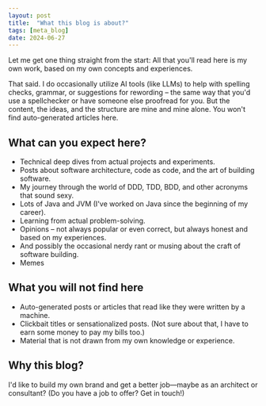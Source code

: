```yaml
---
layout: post
title:  "What this blog is about?"
tags: [meta_blog]
date: 2024-06-27
---
```

Let me get one thing straight from the start:
All that you'll read here is my own work, based on my own concepts and experiences.

That said.
I do occasionally utilize AI tools (like LLMs) to help with spelling checks, grammar, or suggestions for rewording – the same way that you'd use a spellchecker or have someone else proofread for you. But the content, the ideas, and the structure are mine and mine alone. You won't find auto-generated articles here.

## What can you expect here?

- Technical deep dives from actual projects and experiments.
- Posts about software architecture, code as code, and the art of building software.
- My journey through the world of DDD, TDD, BDD, and other acronyms that sound sexy.
- Lots of Java and JVM (I've worked on Java since the beginning of my career).
- Learning from actual problem-solving.
- Opinions – not always popular or even correct, but always honest and based on my experiences.
- And possibly the occasional nerdy rant or musing about the craft of software building.
- Memes

## What you will not find here
- Auto-generated posts or articles that read like they were written by a machine.
- Clickbait titles or sensationalized posts. (Not sure about that, I have to earn some money to pay my bills too.)
- Material that is not drawn from my own knowledge or experience.

## Why this blog?
I'd like to build my own brand and get a better job—maybe as an architect or consultant? (Do you have a job to offer? Get in touch!)